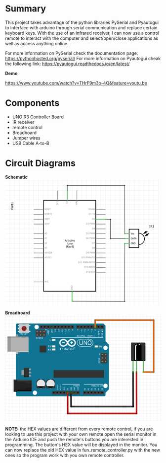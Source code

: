 # Summary
This project takes advantage of the python libraries PySerial and Pyautogui to interface with arduino through serial communication and replace certain keyboard keys. With the use of an infrared receiver, I can now use a control remote to interact with the computer and select/open/close applications as well as access anything online.

For more information on PySerial check the documentation page: https://pythonhosted.org/pyserial/
For more information on Pyautogui cheak the following link: https://pyautogui.readthedocs.io/en/latest/

**Demo**

https://www.youtube.com/watch?v=THrF9m3o-4Q&feature=youtu.be

# Components

- UNO R3 Controller Board
- IR receiver
- remote control
- Breadboard
- Jumper wires
- USB Cable A-to-B

# Circuit Diagrams

**Schematic**
![](/media/fun_remote_schematic.PNG)

**Breadboard**
![](/media/fun_remote_breadboard.PNG)


**NOTE:** the HEX values are different from every remote control, if you are looking to use this project with your own remote open the serial monitor in the Arduino IDE and push the remote's buttons you are interested in programming. The button's HEX value will be displayed in the monitor. You can now replace the old HEX value in fun_remote_controller.py with the new ones so the program work with you own remote controller.

